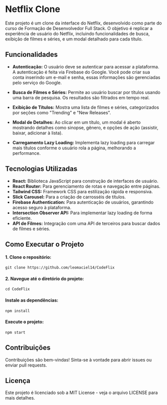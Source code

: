 # Netflix Clone

Este projeto é um clone da interface do Netflix, desenvolvido como parte do curso de Formação de Desenvolvedor Full Stack. O objetivo é replicar a experiência de usuário do Netflix, incluindo funcionalidades de busca, exibição de filmes e séries, e um modal detalhado para cada título.

## Funcionalidades
- **Autenticação:** O usuário deve se autenticar para acessar a plataforma. A autenticação é feita via Firebase do Google. Você pode criar sua conta inserindo um e-mail e senha, essas informações são gerenciadas pelo serviço do Google.

- **Busca de Filmes e Séries:** Permite ao usuário buscar por títulos usando uma barra de pesquisa. Os resultados são filtrados em tempo real.

- **Exibição de Títulos:** Mostra uma lista de filmes e séries, categorizados por seções como "Trending" e "New Releases".

- **Modal de Detalhes:** Ao clicar em um título, um modal é aberto mostrando detalhes como sinopse, gênero, e opções de ação (assistir, baixar, adicionar à lista).

- **Carregamento Lazy Loading:** Implementa lazy loading para carregar mais títulos conforme o usuário rola a página, melhorando a performance.

## Tecnologias Utilizadas
- **React:** Biblioteca JavaScript para construção de interfaces de usuário.
- **React Router:** Para gerenciamento de rotas e navegação entre páginas.
- **Tailwind CSS:** Framework CSS para estilização rápida e responsiva.
- **Slick Carousel:** Para a criação de carrosséis de títulos.
- **Firebase Authentication:** Para autenticação de usuários, garantindo acesso seguro à plataforma.
- **Intersection Observer API:** Para implementar lazy loading de forma eficiente.
- **API de Filmes:** Integração com uma API de terceiros para buscar dados de filmes e séries.

## Como Executar o Projeto
#### 1. Clone o repositório:
`git clone https://github.com/leomaciel14/CodeFlix`

#### **2. Navegue até o diretório do projeto:**

`cd CodeFlix`

#### **Instale as dependências:**
`npm install`

#### **Execute o projeto:**
`npm start`

## Contribuições
Contribuições são bem-vindas! Sinta-se à vontade para abrir issues ou enviar pull requests.

## Licença
Este projeto é licenciado sob a MIT License - veja o arquivo LICENSE para mais detalhes.